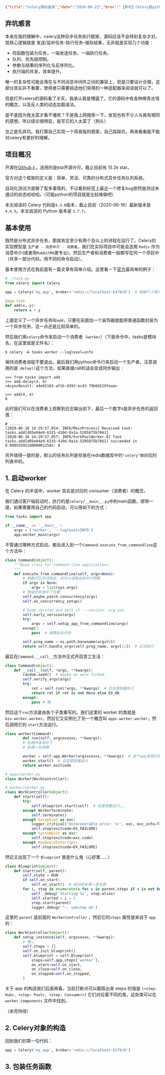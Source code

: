 ```json lw-blog-meta
{"title":"Celery源码速读","date":"2020-06-22","brev":"【弃坑】Celery是python世界中最主流的异步任务框架。","tags":["Python","源码"],"path":"blog/2020/200622-Celery源码速读.md"}
```



## 弃坑感言

本来在我的理解中，celery这种异步任务执行框架，源码应该不会特别复杂才对。其核心逻辑就是 发送/监听任务-执行任务-储存结果，无非就是实现几个功能：

- 将函数包装为任务，一端发送任务，一端执行任务。
- 队列、优先级控制。
- 参数与结果的序列化与反序列化。
- 执行端的并发，效率提升。

唯一的复杂性可能会落在与不同消息中间件之间的兼容上，但是只要设计合理，这部分其实并不重要，使用者只需要挑选他们常用的一种适配器来阅读就可以了。

但是打开celery的源码看了半天，我承认我是懵逼了。它的源码中有各种稀奇古怪的概念，以及反人类的动态加载语法。

是不是因为我太菜才看不懂呢？于是我上网搜索一下，发现也有不少人与我有相同的感想。所以结论很明显，是写它的人太菜了（狗头）

总之是先弃坑。我打算自己实现一个简易版的框架，自己踩踩坑，再来看看能不能对celery有更好的理解。

## 项目概况

开源在[Github](https://github.com/celery/celery)上。选用的是`BSD`开源许可，截止目前有 15.2k star。

官方对这个框架的定义是：简单、灵活、可靠的分布式异步任务队列系统。

自动化测试方面做了蛮多事情的，不过看到标签上最近一个修复bug依然是测试未通过的状态哈哈哈。（可能python的项目就是比较难做吧）

本文阅读的 Celery 代码是`4.3.0`版本，截止目前（2020-06-16）最新版本是`4.4.5`。本文阅读的 Python 版本是 `3.7.7`。

## 基本使用

既然是分布式异步任务，那就肯定至少有两个及以上的进程在运行了。Celery的实现模型是 `生产者 - 消息中介 - 消费者`，我们在实际项目中可能会选用 `Redis` 作为消息中介(或者用`RabbitMQ`更专业)，然后生产者和消费者一般都写在同一个项目中（共享一部分代码，用不同的命令启动）。

基本使用方式在我前面有一篇文章有简单介绍。这里看一下[官方](https://docs.celeryproject.org/en/latest/getting-started/first-steps-with-celery.html)最简单的例子：

```python
# ./task.py
from celery import Celery

app = Celery('my_app', broker='redis://localhost:6379/0')  # 根据个人情况修改

@app.task
def add(x, y):
    return x + y
```

上面定义了一个异步任务叫`add`，只要在前面加一个装饰器就能把普通函数封装为一个异步任务，这一点还是比较简单的。

然后我们用`celery`命令来启动一个消费者（`worker`）（下面命令中，tasks是模块名，在这里就是文件名）：

```shell
$ celery -A tasks worker --loglevel=info
```

保持消费者进程不要退出。最后我们用python命令行来启动一个生产者。注意调用的是`.delay()`这个方法，如果直接call的话会变成同步输出：

```text
>>> from tasks import add
>>> add.delay(4, 4)
<AsyncResult: a4e02183-af1b-4393-ac42-79b6b529feaa>

>>> add(4, 4)
8
```

此时我们可以在消费者上观察到日志输出如下，最后一个数字`8`是异步任务的返回值：

```
# ......
[2020-06-16 14:29:57,054: INFO/MainProcess] Received task: tasks.add[d05e04e9-6315-410d-9a1a-5205875b7661]  
[2020-06-16 14:29:57,057: INFO/ForkPoolWorker-8] Task tasks.add[d05e04e9-6315-410d-9a1a-5205875b7661] succeeded in 0.0005559210000001258s: 8
```

另外值得一提的是，默认的任务队列是存放在redis数据库中的`"celery"键`对应的列表中的。

## 1. 启动worker

在 Celery 的术语中，worker 其实是对应的 consumer（消费者）的概念。

我们通过客户端启动时，执行的是`celery/__main__.py`中的main函数。顺带一提，如果需要用自己的代码启动，可以用如下的方式：

```python
from tasks import app

if __name__ == '__main__':
    argv = ['worker', '--loglevel=INFO']
    app.worker_main(argv)
```

不管通过哪种方式启动，都会进入到一个`Command.execute_from_commandline`这个方法中：

```python
class Command(object):
    """Base class for command-line applications.
    """
    def execute_from_commandline(self, argv=None):
        # 参数可以手动指定，也可以读取自命令行参数
        if argv is None:
            argv = list(sys.argv)
        # 预留的并发补丁位置
        self.maybe_patch_concurrency(argv)
        self.on_concurrency_setup()

        # Dump version and exit if '--version' arg set.
        self.early_version(argv)
        try:
            argv = self.setup_app_from_commandline(argv)
        except：
            pass  # 省略此处代码

        self.prog_name = os.path.basename(argv[0])
        return self.handle_argv(self.prog_name, argv[1:])  # 正式执行
```

最后在`Command.__call__`方法中正式开启苦工生活：

```python
class Command(object):
    def __call__(self, *args, **kwargs):
        random.seed()  # maybe we were forked.
        self.verify_args(args)
        try:
            ret = self.run(*args, **kwargs)  # 在这里阻塞执行
            return ret if ret is not None else EX_OK
        except:
            pass # 略
```

然后这个`run`方法是由各个子类重写的。我们这里的 worker 的类就是 `bin.worker.worker`。然后它又实例化了另一个概念叫 `apps.worker.worker`，然后调用它的 `start`方法运行。

```python
class worker(Command):
        def run(self, argsxxxxxx, **kwargs):
        # 处理并发库补丁
        # 处理一些参数

        worker = self.app.Worker(argsxxxxxx, **kwargs)  # 这个app是我们在代码中实例化的Celery对象
        worker.start()  # 在这里阻塞运行
        return worker.exitcode
```

```python
# apps/worker.py
class Worker(WorkController):
```

```python
# worker/worker.py 
class WorkController(object):
    def start(self):
        try:
            self.blueprint.start(self)  # 这里阻塞运行……
        except WorkerTerminate:
            self.terminate()
        except Exception as exc:
            logger.critical('Unrecoverable error: %r', exc, exc_info=True)
            self.stop(exitcode=EX_FAILURE)
        except SystemExit as exc:
            self.stop(exitcode=exc.code)
        except KeyboardInterrupt:
            self.stop(exitcode=EX_FAILURE)
```

然后又出现了一个  `Blueprint` 类是什么鬼（心好累……）

```python
class Blueprint(object):
    def start(self, parent):
        self.state = RUN
        if self.on_start:
            self.on_start()  # 启动前处理一些东西
        for i, step in enumerate(s for s in parent.steps if s is not None):  # 循环运行……
            self._debug('Starting %s', step.alias)
            self.started = i + 1
            step.start(parent)
            logger.debug('^-- substep ok')
```

这里的 `parent` 是前面的 `WorkerController` ，然后它的`steps` 属性是来自于 `app`的：

```python
class WorkController(object):
    def setup_instance(self, argsxxxxx, **kwargs):
        # 略……
        self.steps = []
        self.on_init_blueprint()
        self.blueprint = self.Blueprint(
            steps=self.app.steps['worker'],
            on_start=self.on_start,
            on_close=self.on_close,
            on_stopped=self.on_stopped,
        )
```

关于 app 的构造我们后面再看。当前打断点可以截取出来 steps 的值是 `[<step: Hub>, <step: Pool>, <step: Consumer>]` 它们对应着不同的类，这些类可以在 `worker.components` 文件中找到。

（未完待续）

## 2. Celery对象的构造

回到我们的第一句代码：

```python
app = Celery('my_app', broker='redis://localhost:6379/0')
```

## 3. 包装任务函数
